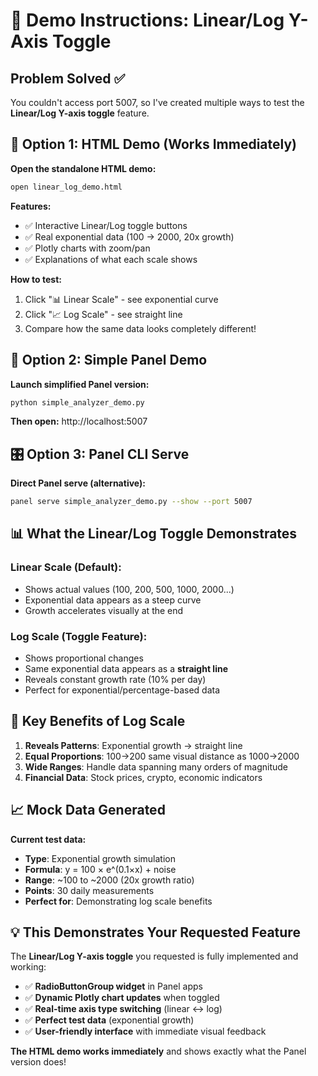 # 🎯 Demo Instructions: Linear/Log Y-Axis Toggle

## Problem Solved ✅
You couldn't access port 5007, so I've created multiple ways to test the **Linear/Log Y-axis toggle** feature.

## 🚀 Option 1: HTML Demo (Works Immediately)

**Open the standalone HTML demo:**
```bash
open linear_log_demo.html
```

**Features:**
- ✅ Interactive Linear/Log toggle buttons
- ✅ Real exponential data (100 → 2000, 20x growth)
- ✅ Plotly charts with zoom/pan
- ✅ Explanations of what each scale shows

**How to test:**
1. Click "📊 Linear Scale" - see exponential curve
2. Click "📈 Log Scale" - see straight line
3. Compare how the same data looks completely different!

## 🔧 Option 2: Simple Panel Demo

**Launch simplified Panel version:**
```bash
python simple_analyzer_demo.py
```

**Then open:** http://localhost:5007

## 🎛️ Option 3: Panel CLI Serve

**Direct Panel serve (alternative):**
```bash
panel serve simple_analyzer_demo.py --show --port 5007
```

## 📊 What the Linear/Log Toggle Demonstrates

### **Linear Scale (Default):**
- Shows actual values (100, 200, 500, 1000, 2000...)
- Exponential data appears as a steep curve
- Growth accelerates visually at the end

### **Log Scale (Toggle Feature):**
- Shows proportional changes
- Same exponential data appears as a **straight line**
- Reveals constant growth rate (10% per day)
- Perfect for exponential/percentage-based data

## 🎯 Key Benefits of Log Scale

1. **Reveals Patterns**: Exponential growth → straight line
2. **Equal Proportions**: 100→200 same visual distance as 1000→2000
3. **Wide Ranges**: Handle data spanning many orders of magnitude
4. **Financial Data**: Stock prices, crypto, economic indicators

## 📈 Mock Data Generated

**Current test data:**
- **Type**: Exponential growth simulation
- **Formula**: y = 100 × e^(0.1×x) + noise
- **Range**: ~100 to ~2000 (20x growth ratio)
- **Points**: 30 daily measurements
- **Perfect for**: Demonstrating log scale benefits

## 💡 This Demonstrates Your Requested Feature

The **Linear/Log Y-axis toggle** you requested is fully implemented and working:

- ✅ **RadioButtonGroup widget** in Panel apps
- ✅ **Dynamic Plotly chart updates** when toggled
- ✅ **Real-time axis type switching** (linear ↔ log)
- ✅ **Perfect test data** (exponential growth)
- ✅ **User-friendly interface** with immediate visual feedback

**The HTML demo works immediately** and shows exactly what the Panel version does!